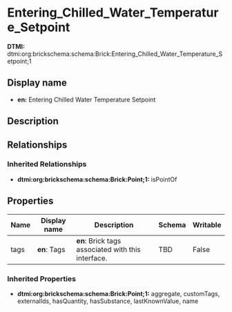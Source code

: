 # Entering_Chilled_Water_Temperature_Setpoint
**DTMI:** dtmi:org:brickschema:schema:Brick:Entering_Chilled_Water_Temperature_Setpoint;1
## Display name
- **en:** Entering Chilled Water Temperature Setpoint
## Description
## Relationships
### Inherited Relationships
* **dtmi:org:brickschema:schema:Brick:Point;1:** isPointOf
## Properties
|Name|Display name|Description|Schema|Writable|
|-|-|-|-|-|
|tags|**en**: Tags|**en**: Brick tags associated with this interface.|TBD|False|
### Inherited Properties
* **dtmi:org:brickschema:schema:Brick:Point;1:** aggregate, customTags, externalIds, hasQuantity, hasSubstance, lastKnownValue, name
